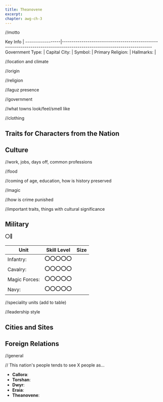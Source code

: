 ```yaml
---
title: Theanovene
excerpt: 
chapter: awg-ch-3
---
```


//motto


Key Info          | 
------------------|----------------------------------------------------------------------------------------------------------------------------
Government Type:  | 
Capital City:     | 
Symbol:           | 
Primary Religion: | 
Hallmarks:        | 

//location and climate

//origin

//religion

//laguz presence 

//government

//what towns look/feel/smell like

//clothing 

<!-- ## Interesting Things in 

*  -->

## Traits for Characters from the Nation

## Culture


//work, jobs, days off, common professions

//food

//coming of age, education, how is history preserved 

//magic

//how is crime punished

//important traits, things with cultural significance 

## Military

⭕🔴

Unit             | Skill Level | Size
-----------------|-------------|-----
Infantry:        | ⭕⭕⭕⭕⭕ | 
Cavalry:         | ⭕⭕⭕⭕⭕ | 
Magic Forces:    | ⭕⭕⭕⭕⭕ | 
Navy:            | ⭕⭕⭕⭕⭕ | 

//speciality units (add to table)

//leadership style

## Cities and Sites



## Foreign Relations

//general 

// This nation's people tends to see X people as...
* **Callora**: 
* **Torshan**: 
* **Dwyr**: 
* **Eraia**:
* **Theanovene**: 
<!-- * **Dreca**: -->